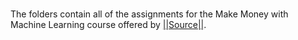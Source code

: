 # 

The folders contain all of the assignments for the Make Money with Machine Learning course offered by [||Source||](https://github.com/llSourcell).
